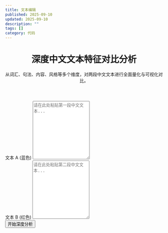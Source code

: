 ```yaml
---
title: 文本编辑
published: 2025-09-10
updated: 2025-09-10
description: ""
tags: []
category: 代码
---
```


<!DOCTYPE html>
<html lang="zh-CN">
  <head>
    <meta charset="UTF-8" />
    <meta name="viewport" content="width=device-width, initial-scale=1.0" />
    <title>深度中文文本特征对比分析</title>
    <!-- 引入Tailwind CSS -->
    <script src="https://cdn.tailwindcss.com"></script>
    <!-- 引入Chart.js 用于绘图 -->
    <script src="https://cdn.jsdelivr.net/npm/chart.js"></script>
    <!-- 引入Chart.js的箱形图插件 -->
    <script src="https://cdn.jsdelivr.net/npm/@sgratzl/chartjs-chart-boxplot@4.2.0/build/index.umd.min.js"></script>
    <!-- 引入LZ-String库 用于计算压缩率 -->
    <script src="https://cdnjs.cloudflare.com/ajax/libs/lz-string/1.4.4/lz-string.min.js"></script>
  </head>
  <div class="bg-gray-100 font-sans">
    <div class="container mx-auto p-4 md:p-8">
      <header class="text-center mb-8">
        <h1 class="text-3xl md:text-4xl font-bold text-gray-800">
          深度中文文本特征对比分析
        </h1>
        <p class="text-gray-600 mt-2">
          从词汇、句法、内容、风格等多个维度，对两段中文文本进行全面量化与可视化对比。
        </p>
      </header>
      <div class="grid grid-cols-1 md:grid-cols-2 gap-6 mb-6">
        <div>
          <label for="textA" class="block text-lg font-medium text-gray-700"
            >文本 A (蓝色)</label
          >
          <textarea
            id="textA"
            rows="12"
            class="mt-1 block w-full rounded-md border-gray-300 shadow-sm focus:border-indigo-500 focus:ring-indigo-500 text-base p-3"
            placeholder="请在此处粘贴第一段中文文本..."
          ></textarea>
        </div>
        <div>
          <label for="textB" class="block text-lg font-medium text-gray-700"
            >文本 B (红色)</label
          >
          <textarea
            id="textB"
            rows="12"
            class="mt-1 block w-full rounded-md border-gray-300 shadow-sm focus:border-indigo-500 focus:ring-indigo-500 text-base p-3"
            placeholder="请在此处粘贴第二段中文文本..."
          ></textarea>
        </div>
      </div>
      <div class="text-center mb-8">
        <button
          id="analyzeBtn"
          class="bg-indigo-600 text-white font-bold py-3 px-8 rounded-lg hover:bg-indigo-700 transition duration-300 shadow-lg text-lg"
        >
          开始深度分析
        </button>
      </div>
      <div
        id="results"
        class="grid grid-cols-1 md:grid-cols-2 lg:grid-cols-3 gap-6"
      >
        <!-- 图表将在这里动态生成 -->
      </div>
    </div>
    <script>
      // --- 文本处理与辅助函数 ---
      const chineseStopWords = new Set([
        "的",
        "了",
        "在",
        "是",
        "我",
        "你",
        "他",
        "她",
        "它",
        "们",
        "这",
        "那",
        "一",
        "个",
        "也",
        "有",
        "和",
        "就",
        "不",
        "人",
        "都",
        "而",
        "及",
        "与",
        "或",
        "之",
        "其",
        "然",
        "虽",
        "斯",
      ]);
      const splitSentences = (text) =>
        text.match(/[^。？！…\n]+[。？！…\n]?/g) || [];
      // 简单的中文分词（此方法仅为演示，精确分析需要专业分词库）
      const tokenize = (text) => {
        // 使用更复杂的正则来尝试匹配中文词语，但仍有限
        const segments = text.split(/([,.;!?。，；！？\s]+)/);
        let tokens = [];
        segments.forEach((seg) => {
          if (!/[,.;!?。，；！？\s]/.test(seg) && seg.length > 0) {
            // 简单的按字符分割作为词的代理
            tokens.push(...seg.split(""));
            // 在一个真实的应用中，这里应该调用一个像Jieba这样的分词API
          }
        });
        // 简单处理：这里我们为了演示，直接按字分割作为token
        return text
          .replace(/[^\u4e00-\u9fa5a-zA-Z0-9]/g, "")
          .split("")
          .filter(Boolean);
      };
      const tokenizeForWords = (text) =>
        text
          .replace(/[^\u4e00-\u9fa5a-zA-Z0-9]/g, " ")
          .trim()
          .split(/\s+/)
          .filter(Boolean);
      // --- 指标计算函数集合 ---
      const calculateAllMetrics = (text) => {
        if (!text) return null;
        const tokens = tokenizeForWords(text);
        const sentences = splitSentences(text);
        const windowSize = 50;
        // 词汇指标
        const slidingTTR =
          tokens.length > windowSize
            ? (() => {
                const values = [];
                for (let i = 0; i <= tokens.length - windowSize; i++) {
                  const window = tokens.slice(i, i + windowSize);
                  values.push(new Set(window).size / window.length);
                }
                return values;
              })()
            : [];
        const overallTTR =
          tokens.length > 0 ? new Set(tokens).size / tokens.length : 0;
        const avgWordLength =
          tokens.length > 0
            ? text.replace(/[\s\p{P}]/gu, "").length / tokens.length
            : 0;
        const termFreq = (() => {
          const counts = new Map();
          tokens
            .filter((t) => !chineseStopWords.has(t) && t.length > 1)
            .forEach((t) => counts.set(t, (counts.get(t) || 0) + 1));
          return Array.from(counts.entries())
            .sort((a, b) => b[1] - a[1])
            .slice(0, 10);
        })();
        // 句法指标
        const sentenceLengths = sentences
          .map((s) => tokenizeForWords(s).length)
          .filter((len) => len > 0);
        const avgSentenceLength =
          sentenceLengths.reduce((a, b) => a + b, 0) /
          (sentenceLengths.length || 1);
        // 风格指标
        const punctuationFreq = {
          "，": (text.match(/，/g) || []).length,
          "。": (text.match(/。/g) || []).length,
          "？": (text.match(/？/g) || []).length,
          "！": (text.match(/！/g) || []).length,
          "、": (text.match(/、/g) || []).length,
        };
        // 篇章与信息论指标
        const lzRate = LZString.compress(text).length / text.length;
        const similarities = (() => {
          if (sentences.length < 2) return [];
          const vocab = new Set(tokens);
          const vocabList = Array.from(vocab);
          const vectors = sentences.map((s) => {
            const sTokens = tokenizeForWords(s);
            const vec = new Array(vocabList.length).fill(0);
            sTokens.forEach((token) => {
              const idx = vocabList.indexOf(token);
              if (idx !== -1) vec[idx]++;
            });
            return vec;
          });
          const cosineSim = (v1, v2) => {
            let dot = 0,
              norm1 = 0,
              norm2 = 0;
            for (let i = 0; i < v1.length; i++) {
              dot += v1[i] * v2[i];
              norm1 += v1[i] ** 2;
              norm2 += v2[i] ** 2;
            }
            if (norm1 === 0 || norm2 === 0) return 0;
            return dot / (Math.sqrt(norm1) * Math.sqrt(norm2));
          };
          const sims = [];
          for (let i = 0; i < vectors.length - 1; i++) {
            sims.push(cosineSim(vectors[i], vectors[i + 1]));
          }
          return sims;
        })();
        // 综合指标
        const complexityIndex = avgSentenceLength * avgWordLength;
        return {
          slidingTTR,
          overallTTR,
          avgWordLength,
          termFreq,
          sentenceLengths,
          punctuationFreq,
          lzRate,
          similarities,
          complexityIndex,
        };
      };
      // --- 图表渲染 ---
      const charts = {};
      const createChart = (ctx, config) => {
        const chartId = ctx.canvas.id;
        if (charts[chartId]) charts[chartId].destroy();
        charts[chartId] = new Chart(ctx, config);
      };
      const renderAllCharts = (dataA, dataB) => {
        const resultsDiv = document.getElementById("results");
        resultsDiv.innerHTML = `
                <!-- Chart Cards -->
                <div class="bg-white p-4 rounded-lg shadow"><h3 class="font-bold text-center mb-2">滑动TTR (词汇丰富度动态)</h3><canvas id="ttrChart"></canvas><p class="text-sm text-gray-500 mt-2 text-center">展示文本各部分用词的多样性。曲线越高，词汇越丰富。</p></div>
                <div class="bg-white p-4 rounded-lg shadow"><h3 class="font-bold text-center mb-2">句子复杂度分布 (句长)</h3><canvas id="lenChart"></canvas><p class="text-sm text-gray-500 mt-2 text-center">箱形图展示句长分布。箱体越高越长，句子结构越复杂。</p></div>
                <div class="bg-white p-4 rounded-lg shadow"><h3 class="font-bold text-center mb-2">相邻句子连贯性</h3><canvas id="simChart"></canvas><p class="text-sm text-gray-500 mt-2 text-center">相邻句子间的关联度。曲线平稳且值高，意味过渡自然。</p></div>
                <div class="bg-white p-4 rounded-lg shadow"><h3 class="font-bold text-center mb-2">整体词汇特征</h3><canvas id="lexicalChart"></canvas><p class="text-sm text-gray-500 mt-2 text-center">对比整体词汇丰富度(TTR)和平均词长(字/词)。</p></div>
                <div class="bg-white p-4 rounded-lg shadow"><h3 class="font-bold text-center mb-2">文体风格 (标点使用)</h3><canvas id="styleChart"></canvas><p class="text-sm text-gray-500 mt-2 text-center">雷达图展示主要标点使用频率，反映写作节奏和情感。</p></div>
                <div class="bg-white p-4 rounded-lg shadow"><h3 class="font-bold text-center mb-2">综合复杂度与信息密度</h3><canvas id="complexChart"></canvas><p class="text-sm text-gray-500 mt-2 text-center">对比文本复杂度指数和信息密度(1-压缩率)。</p></div>
                <div class="bg-white p-4 rounded-lg shadow"><h3 class="font-bold text-center mb-2">内容关键词 (文本A)</h3><canvas id="tfChartA"></canvas><p class="text-sm text-gray-500 mt-2 text-center">文本A中剔除停用词后的高频词。</p></div>
                <div class="bg-white p-4 rounded-lg shadow"><h3 class="font-bold text-center mb-2">内容关键词 (文本B)</h3><canvas id="tfChartB"></canvas><p class="text-sm text-gray-500 mt-2 text-center">文本B中剔除停用词后的高频词。</p></div>
            `;
        // Row 1
        createChart(document.getElementById("ttrChart").getContext("2d"), {
          type: "line",
          data: {
            labels: Array.from(
              {
                length: Math.max(
                  dataA.slidingTTR.length,
                  dataB.slidingTTR.length
                ),
              },
              (_, i) => i
            ),
            datasets: [
              {
                label: "文本A",
                data: dataA.slidingTTR,
                borderColor: "#3B82F6",
                fill: false,
                pointRadius: 0,
              },
              {
                label: "文本B",
                data: dataB.slidingTTR,
                borderColor: "#EF4444",
                fill: false,
                pointRadius: 0,
              },
            ],
          },
        });
        createChart(document.getElementById("lenChart").getContext("2d"), {
          type: "boxplot",
          data: {
            labels: ["文本A", "文本B"],
            datasets: [
              {
                label: "句子长度",
                data: [dataA.sentenceLengths, dataB.sentenceLengths],
                backgroundColor: [
                  "rgba(59, 130, 246, 0.5)",
                  "rgba(239, 68, 68, 0.5)",
                ],
                borderColor: ["#3B82F6", "#EF4444"],
              },
            ],
          },
        });
        createChart(document.getElementById("simChart").getContext("2d"), {
          type: "line",
          data: {
            labels: Array.from(
              {
                length: Math.max(
                  dataA.similarities.length,
                  dataB.similarities.length
                ),
              },
              (_, i) => i + 1
            ),
            datasets: [
              {
                label: "文本A",
                data: dataA.similarities,
                borderColor: "#3B82F6",
                fill: false,
                pointRadius: 1,
              },
              {
                label: "文本B",
                data: dataB.similarities,
                borderColor: "#EF4444",
                fill: false,
                pointRadius: 1,
              },
            ],
          },
        });
        // Row 2
        createChart(document.getElementById("lexicalChart").getContext("2d"), {
          type: "bar",
          data: {
            labels: ["总词汇丰富度 (TTR)", "平均词长 (字/词)"],
            datasets: [
              {
                label: "文本A",
                data: [dataA.overallTTR, dataA.avgWordLength],
                backgroundColor: "rgba(59, 130, 246, 0.7)",
              },
              {
                label: "文本B",
                data: [dataB.overallTTR, dataB.avgWordLength],
                backgroundColor: "rgba(239, 68, 68, 0.7)",
              },
            ],
          },
        });
        const puncLabels = Object.keys(dataA.punctuationFreq);
        createChart(document.getElementById("styleChart").getContext("2d"), {
          type: "radar",
          data: {
            labels: puncLabels,
            datasets: [
              {
                label: "文本A",
                data: Object.values(dataA.punctuationFreq),
                borderColor: "#3B82F6",
                backgroundColor: "rgba(59, 130, 246, 0.2)",
              },
              {
                label: "文本B",
                data: Object.values(dataB.punctuationFreq),
                borderColor: "#EF4444",
                backgroundColor: "rgba(239, 68, 68, 0.2)",
              },
            ],
          },
        });
        createChart(document.getElementById("complexChart").getContext("2d"), {
          type: "bar",
          data: {
            labels: ["复杂度指数", "信息密度"],
            datasets: [
              {
                label: "文本A",
                data: [dataA.complexityIndex, 1 - dataA.lzRate],
                backgroundColor: "rgba(59, 130, 246, 0.7)",
              },
              {
                label: "文本B",
                data: [dataB.complexityIndex, 1 - dataB.lzRate],
                backgroundColor: "rgba(239, 68, 68, 0.7)",
              },
            ],
          },
        });
        // Row 3
        createChart(document.getElementById("tfChartA").getContext("2d"), {
          type: "bar",
          indexAxis: "y",
          data: {
            labels: dataA.termFreq.map((d) => d[0]),
            datasets: [
              {
                label: "词频",
                data: dataA.termFreq.map((d) => d[1]),
                backgroundColor: "rgba(59, 130, 246, 0.7)",
              },
            ],
          },
        });
        createChart(document.getElementById("tfChartB").getContext("2d"), {
          type: "bar",
          indexAxis: "y",
          data: {
            labels: dataB.termFreq.map((d) => d[0]),
            datasets: [
              {
                label: "词频",
                data: dataB.termFreq.map((d) => d[1]),
                backgroundColor: "rgba(239, 68, 68, 0.7)",
              },
            ],
          },
        });
      };
      // --- 主逻辑 ---
      document.getElementById("analyzeBtn").addEventListener("click", () => {
        const textA = document.getElementById("textA").value;
        const textB = document.getElementById("textB").value;
        if (!textA || !textB) {
          alert("请在两个输入框中都粘贴文本。");
          return;
        }
        const dataA = calculateAllMetrics(textA);
        const dataB = calculateAllMetrics(textB);
        renderAllCharts(dataA, dataB);
      });
    </script>
  </div>
</html>
